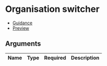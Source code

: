 # Organisation switcher

- [Guidance](https://moj-design-system.herokuapp.com/components/organisation-switcher)
- [Preview](https://moj-frontend.herokuapp.com/components/organisation-switcher)

## Arguments

|Name|Type|Required|Description|
|---|---|---|---|